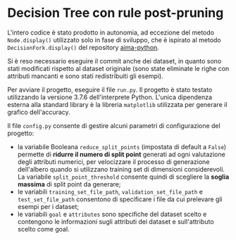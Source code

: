 # Decision Tree con rule post-pruning

L'intero codice è stato prodotto in autonomia, ad eccezione del metodo `Node.display()` utilizzato solo in fase di sviluppo, che è ispirato al metodo `DecisionFork.display()` del repository [aima-python](https://github.com/aimacode/aima-python/blob/master/learning.py).

Si è reso necessario eseguire il commit anche dei dataset, in quanto sono stati modificati rispetto al dataset originale (sono state eliminate le righe con attributi mancanti e sono stati redistribuiti gli esempi).

Per avviare il progetto, eseguire il file `run.py`. Il progetto è stato testato utilizzando la versione  3.7.6 dell'interprete Python.
L'unica dipendenza esterna alla standard library è la libreria `matplotlib` utilizzata per generare il grafico dell'accuracy.


Il file `config.py` consente di gestire alcuni parametri di configurazione del progetto:
- la variabile Booleana `reduce_split_points` (impostata di default a `False`)  permette di **ridurre il numero di split point** generati ad ogni valutazione degli attributi numerici, per velocizzare il processo di generazione dell'albero quando si utilizzano training set di dimensioni considerevoli. La variabile `split_point_threshold` consente quindi di scegliere la **soglia massima** di split point da generare;
- le variabili `training_set_file_path`, `validation_set_file_path` e `test_set_file_path` consentono di specificare i file da cui prelevare gli esempi per i dataset;
- le variabili `goal` e `attributes` sono specifiche del dataset scelto e contengono le informazioni sugli attributi dei dataset e sull'attributo scelto come goal.